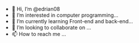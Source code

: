 - 👋 Hi, I’m @edrian08
- 👀 I’m interested in computer programming...
- 🌱 I’m currently learning Front-end and back-end...
- 💞️ I’m looking to collaborate on ...
- 📫 How to reach me ...

<!---
edrian08/edrian08 is a ✨ special ✨ repository because its `README.md` (this file) appears on your GitHub profile.
You can click the Preview link to take a look at your changes.
--->
